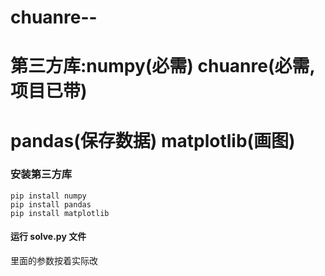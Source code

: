 # chuanre--
# 第三方库:numpy(必需) chuanre(必需,项目已带)
#          pandas(保存数据) matplotlib(画图)

### 安装第三方库 ###

```
pip install numpy
pip install pandas
pip install matplotlib
```

#### 运行 solve.py 文件 ####

里面的参数按着实际改
